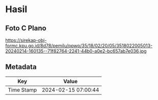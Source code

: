 # Hasil

## Foto C Plano

https://sirekap-obj-formc.kpu.go.id/8d78/pemilu/ppwp/35/18/02/20/05/3518022005013-20240214-160135--71f82764-2241-44b0-a0e2-bc657ab7e036.jpg


## Metadata

| Key        | Value               |
| ---------- | ------------------- |
| Time Stamp | 2024-02-15 07:00:44 |



